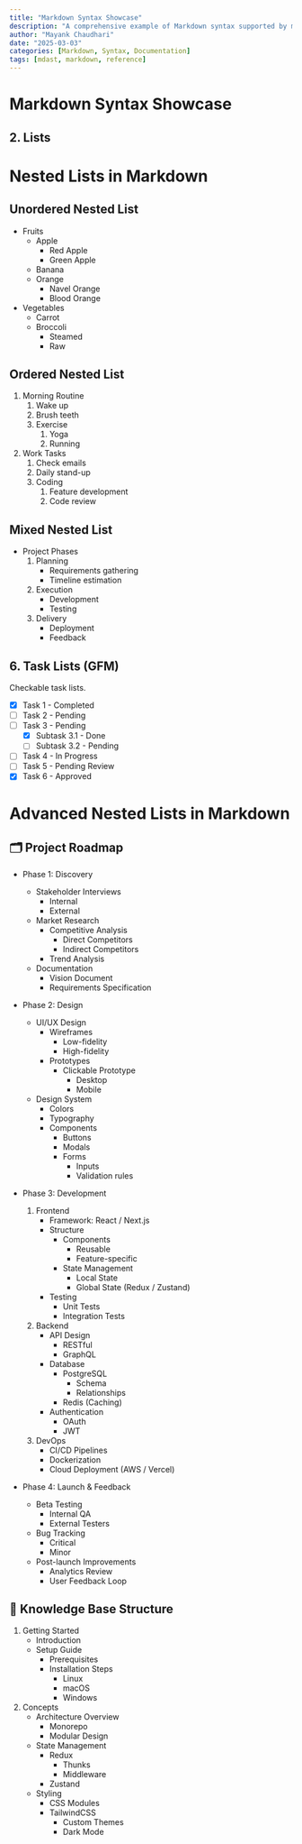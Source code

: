 ```yaml
---
title: "Markdown Syntax Showcase"
description: "A comprehensive example of Markdown syntax supported by mdast."
author: "Mayank Chaudhari"
date: "2025-03-03"
categories: [Markdown, Syntax, Documentation]
tags: [mdast, markdown, reference]
---
```


# Markdown Syntax Showcase

## 2. Lists

# Nested Lists in Markdown

## Unordered Nested List

- Fruits
  - Apple
    - Red Apple
    - Green Apple
  - Banana
  - Orange
    - Navel Orange
    - Blood Orange
- Vegetables
  - Carrot
  - Broccoli
    - Steamed
    - Raw

## Ordered Nested List

1. Morning Routine
   1. Wake up
   2. Brush teeth
   3. Exercise
      1. Yoga
      2. Running
2. Work Tasks
   1. Check emails
   2. Daily stand-up
   3. Coding
      1. Feature development
      2. Code review

## Mixed Nested List

- Project Phases
  1. Planning
     - Requirements gathering
     - Timeline estimation
  2. Execution
     - Development
     - Testing
  3. Delivery
     - Deployment
     - Feedback

## 6. Task Lists (GFM)

Checkable task lists.

- [x] Task 1 - Completed
- [ ] Task 2 - Pending
- [ ] Task 3 - Pending
  - [x] Subtask 3.1 - Done
  - [ ] Subtask 3.2 - Pending
- [ ] Task 4 - In Progress
- [ ] Task 5 - Pending Review
- [x] Task 6 - Approved

# Advanced Nested Lists in Markdown

## 🗂 Project Roadmap

- Phase 1: Discovery

  - Stakeholder Interviews
    - Internal
    - External
  - Market Research
    - Competitive Analysis
      - Direct Competitors
      - Indirect Competitors
    - Trend Analysis
  - Documentation
    - Vision Document
    - Requirements Specification

- Phase 2: Design

  - UI/UX Design
    - Wireframes
      - Low-fidelity
      - High-fidelity
    - Prototypes
      - Clickable Prototype
        - Desktop
        - Mobile
  - Design System
    - Colors
    - Typography
    - Components
      - Buttons
      - Modals
      - Forms
        - Inputs
        - Validation rules

- Phase 3: Development

  1. Frontend
     - Framework: React / Next.js
     - Structure
       - Components
         - Reusable
         - Feature-specific
       - State Management
         - Local State
         - Global State (Redux / Zustand)
     - Testing
       - Unit Tests
       - Integration Tests
  2. Backend
     - API Design
       - RESTful
       - GraphQL
     - Database
       - PostgreSQL
         - Schema
         - Relationships
       - Redis (Caching)
     - Authentication
       - OAuth
       - JWT
  3. DevOps
     - CI/CD Pipelines
     - Dockerization
     - Cloud Deployment (AWS / Vercel)

- Phase 4: Launch & Feedback
  - Beta Testing
    - Internal QA
    - External Testers
  - Bug Tracking
    - Critical
    - Minor
  - Post-launch Improvements
    - Analytics Review
    - User Feedback Loop

## 🧠 Knowledge Base Structure

1. Getting Started
   - Introduction
   - Setup Guide
     - Prerequisites
     - Installation Steps
       - Linux
       - macOS
       - Windows
2. Concepts
   - Architecture Overview
     - Monorepo
     - Modular Design
   - State Management
     - Redux
       - Thunks
       - Middleware
     - Zustand
   - Styling
     - CSS Modules
     - TailwindCSS
       - Custom Themes
       - Dark Mode
